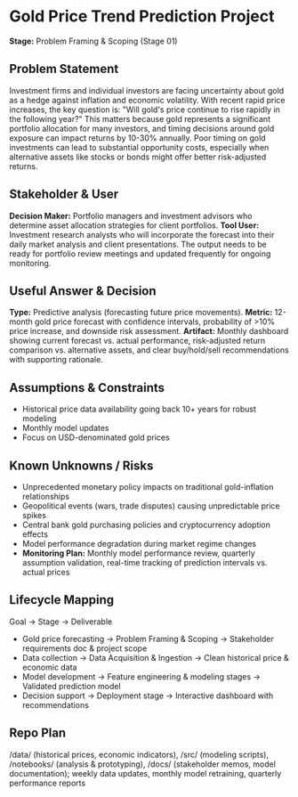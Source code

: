 
# Gold Price Trend Prediction Project
**Stage:** Problem Framing & Scoping (Stage 01)

## Problem Statement
Investment firms and individual investors are facing uncertainty about gold as a hedge against inflation and economic volatility. With recent rapid price increases, the key question is: "Will gold's price continue to rise rapidly in the following year?" This matters because gold represents a significant portfolio allocation for many investors, and timing decisions around gold exposure can impact returns by 10-30% annually. Poor timing on gold investments can lead to substantial opportunity costs, especially when alternative assets like stocks or bonds might offer better risk-adjusted returns.

## Stakeholder & User
**Decision Maker:** Portfolio managers and investment advisors who determine asset allocation strategies for client portfolios. **Tool User:** Investment research analysts who will incorporate the forecast into their daily market analysis and client presentations. The output needs to be ready for portfolio review meetings and updated frequently for ongoing monitoring.

## Useful Answer & Decision
**Type:** Predictive analysis (forecasting future price movements). **Metric:** 12-month gold price forecast with confidence intervals, probability of >10% price increase, and downside risk assessment. **Artifact:** Monthly dashboard showing current forecast vs. actual performance, risk-adjusted return comparison vs. alternative assets, and clear buy/hold/sell recommendations with supporting rationale.

## Assumptions & Constraints
- Historical price data availability going back 10+ years for robust modeling
- Monthly model updates
- Focus on USD-denominated gold prices

## Known Unknowns / Risks
- Unprecedented monetary policy impacts on traditional gold-inflation relationships
- Geopolitical events (wars, trade disputes) causing unpredictable price spikes
- Central bank gold purchasing policies and cryptocurrency adoption effects
- Model performance degradation during market regime changes
- **Monitoring Plan:** Monthly model performance review, quarterly assumption validation, real-time tracking of prediction intervals vs. actual prices

## Lifecycle Mapping
Goal → Stage → Deliverable
- Gold price forecasting → Problem Framing & Scoping → Stakeholder requirements doc & project scope
- Data collection → Data Acquisition & Ingestion → Clean historical price & economic data
- Model development → Feature engineering & modeling stages → Validated prediction model
- Decision support → Deployment stage → Interactive dashboard with recommendations

## Repo Plan
/data/ (historical prices, economic indicators), /src/ (modeling scripts), /notebooks/ (analysis & prototyping), /docs/ (stakeholder memos, model documentation); weekly data updates, monthly model retraining, quarterly performance reports
